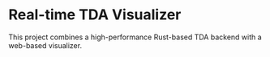 # Real-time TDA Visualizer

This project combines a high-performance Rust-based TDA backend with a web-based visualizer.